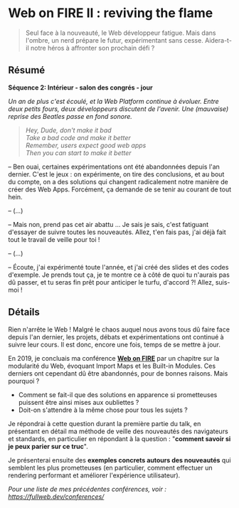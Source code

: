 # Web on FIRE II : reviving the flame

> Seul face à la nouveauté, le Web développeur fatigue. Mais dans l'ombre, un nerd prépare le futur, expérimentant sans cesse. Aidera-t-il notre héros à affronter son prochain défi ?

## Résumé

<!-- markdownlint-disable no-emphasis-as-header -->

**Séquence 2: Intérieur - salon des congrés - jour**

_Un an de plus c'est écoulé, et la Web Platform continue à évoluer. Entre deux petits fours, deux développeurs discutent de l'avenir. Une (mauvaise) reprise des Beatles passe en fond sonore._

> _Hey, Dude, don't make it bad\
> Take a bad code and make it better\
> Remember, users expect good web apps\
> Then you can start to make it better_

– Ben ouai, certaines expérimentations ont été abandonnées depuis l'an dernier. C'est le jeux : on expérimente, on tire des conclusions, et au bout du compte, on a des solutions qui changent radicalement notre manière de créer des Web Apps. Forcément, ça demande de se tenir au courant de tout hein.

– (...)

– Mais non, prend pas cet air abattu ... Je sais je sais, c'est fatiguant d'essayer de suivre toutes les nouveautés. Allez, t'en fais pas, j'ai déjà fait tout le travail de veille pour toi !

– (...)

– Écoute, j'ai expérimenté toute l'année, et j'ai créé des slides et des codes d'exemple. Je prends tout ça, je te montre ce à côté de quoi tu n'aurais pas dû passer, et tu seras fin prêt pour anticiper le turfu, d'accord ?! Allez, suis-moi !

## Détails

Rien n'arrête le Web ! Malgré le chaos auquel nous avons tous dû faire face depuis l'an dernier, les projets, débats et expérimentations ont continué à suivre leur cours. Il est donc, encore une fois, temps de se mettre à jour.

En 2019, je concluais ma conférence [**Web on FIRE**](https://github.com/noelmace/web-on-fire) par un chapitre sur la modularité du Web, évoquant Import Maps et les Built-in Modules. Ces derniers ont cependant dû être abandonnés, pour de bonnes raisons. Mais pourquoi ?

- Comment se fait-il que des solutions en apparence si prometteuses puissent être ainsi mises aux oubliettes ?
- Doit-on s'attendre à la même chose pour tous les sujets ?

Je répondrai à cette question durant la première partie du talk, en présentant en détail ma méthode de veille des nouveautés des navigateurs et standards, en particulier en répondant à la question : "**comment savoir si je peux parier sur ce truc**".

Je présenterai ensuite des **exemples concrets autours des nouveautés** qui semblent les plus prometteuses (en particulier, comment effectuer un rendering performant et améliorer l'expérience utilisateur).

_Pour une liste de mes précédentes conférences, voir : <https://fullweb.dev/conferences/>_

